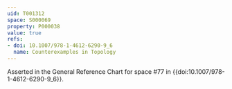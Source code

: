 ```yaml
---
uid: T001312
space: S000069
property: P000038
value: true
refs:
- doi: 10.1007/978-1-4612-6290-9_6
  name: Counterexamples in Topology
---
```


Asserted in the General Reference Chart for space #77 in
{{doi:10.1007/978-1-4612-6290-9_6}}.
